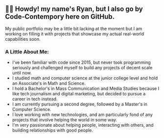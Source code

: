 ## 👋😁 Howdy! my name's Ryan, but I also go by Code-Contempory here on GitHub.

My public portfolio may be a little bit lacking at the moment but I am working on filling it with projects that showcase my actual real-world capabilities soon.

### A Little About Me:
- I've been familiar with code since 2015, but never took programming seriously and challenged myself to build any projects of decent scale until now.
- I studied math and computer science at the junior college level and hold an Associate's in Math and Science.
- I hold a Bachelor's in Mass Communication and Media Studies because I like tech journalism and digital marketing, but decided to pursue a career in tech instead.
- I am currently pursuing a second degree, followed by a Master's in Computer Science.
- I love working with new technologies, and am particularly fond of any projects that involve helping the world in some way.
- I'm very passionate about helping people, interacting with others, and building relationships with good people.
